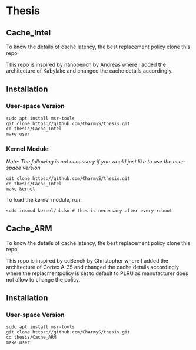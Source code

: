 # Thesis

## Cache_Intel

To know the details of cache latency, the best replacement policy clone this repo

This repo is inspired by nanobench by Andreas where I added the architecture of Kabylake and changed the cache details accordingly.

## Installation

### User-space Version

    sudo apt install msr-tools
    git clone https://github.com/CharmyS/thesis.git
    cd thesis/Cache_Intel
    make user


### Kernel Module
*Note: The following is not necessary if you would just like to use the user-space version.*

    git clone https://github.com/CharmyS/thesis.git
    cd thesis/Cache_Intel
    make kernel

To load the kernel module, run:

    sudo insmod kernel/nb.ko # this is necessary after every reboot


## Cache_ARM

To know the details of cache latency, the best replacement policy clone this repo

This repo is inspired by ccBench by Christopher where I added the architecture of Cortex A-35 and changed the cache details accordingly where the replacmentpolicy is set to default to PLRU as manufacturer does not allow to change the policy.

## Installation

### User-space Version

    sudo apt install msr-tools
    git clone https://github.com/CharmyS/thesis.git
    cd thesis/Cache_ARM
    make user

